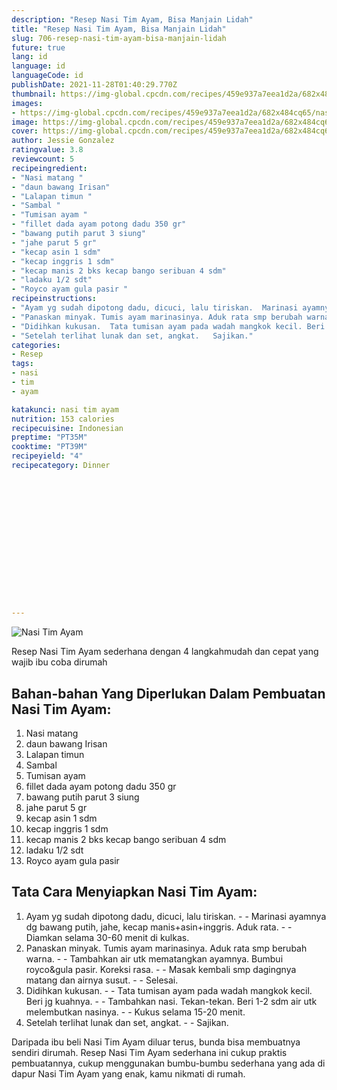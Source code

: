 ```yaml
---
description: "Resep Nasi Tim Ayam, Bisa Manjain Lidah"
title: "Resep Nasi Tim Ayam, Bisa Manjain Lidah"
slug: 706-resep-nasi-tim-ayam-bisa-manjain-lidah
future: true
lang: id
language: id
languageCode: id
publishDate: 2021-11-28T01:40:29.770Z 
thumbnail: https://img-global.cpcdn.com/recipes/459e937a7eea1d2a/682x484cq65/nasi-tim-ayam-foto-resep-utama.webp
images:
- https://img-global.cpcdn.com/recipes/459e937a7eea1d2a/682x484cq65/nasi-tim-ayam-foto-resep-utama.webp
image: https://img-global.cpcdn.com/recipes/459e937a7eea1d2a/682x484cq65/nasi-tim-ayam-foto-resep-utama.webp
cover: https://img-global.cpcdn.com/recipes/459e937a7eea1d2a/682x484cq65/nasi-tim-ayam-foto-resep-utama.webp
author: Jessie Gonzalez
ratingvalue: 3.8
reviewcount: 5
recipeingredient:
- "Nasi matang "
- "daun bawang Irisan"
- "Lalapan timun "
- "Sambal "
- "Tumisan ayam "
- "fillet dada ayam potong dadu 350 gr"
- "bawang putih parut 3 siung"
- "jahe parut 5 gr"
- "kecap asin 1 sdm"
- "kecap inggris 1 sdm"
- "kecap manis 2 bks kecap bango seribuan 4 sdm"
- "ladaku 1/2 sdt"
- "Royco ayam gula pasir "
recipeinstructions:
- "Ayam yg sudah dipotong dadu, dicuci, lalu tiriskan.  Marinasi ayamnya dg bawang putih, jahe, kecap manis+asin+inggris. Aduk rata.  Diamkan selama 30-60 menit di kulkas."
- "Panaskan minyak. Tumis ayam marinasinya. Aduk rata smp berubah warna.  Tambahkan air utk mematangkan ayamnya. Bumbui royco&amp;gula pasir. Koreksi rasa.  Masak kembali smp dagingnya matang dan airnya susut.  Selesai."
- "Didihkan kukusan.  Tata tumisan ayam pada wadah mangkok kecil. Beri jg kuahnya.  Tambahkan nasi. Tekan-tekan. Beri 1-2 sdm air utk melembutkan nasinya.  Kukus selama 15-20 menit."
- "Setelah terlihat lunak dan set, angkat.   Sajikan."
categories:
- Resep
tags:
- nasi
- tim
- ayam

katakunci: nasi tim ayam 
nutrition: 153 calories
recipecuisine: Indonesian
preptime: "PT35M"
cooktime: "PT39M"
recipeyield: "4"
recipecategory: Dinner


     
    
    
    
    
    
    
    
    
    
    
      
    
---
```



![Nasi Tim Ayam](https://img-global.cpcdn.com/recipes/459e937a7eea1d2a/682x484cq65/nasi-tim-ayam-foto-resep-utama.webp)

Resep Nasi Tim Ayam  sederhana dengan 4 langkahmudah dan cepat yang wajib ibu coba dirumah

<!--inarticleads1-->

## Bahan-bahan Yang Diperlukan Dalam Pembuatan Nasi Tim Ayam:

1. Nasi matang 
1. daun bawang Irisan
1. Lalapan timun 
1. Sambal 
1. Tumisan ayam 
1. fillet dada ayam potong dadu 350 gr
1. bawang putih parut 3 siung
1. jahe parut 5 gr
1. kecap asin 1 sdm
1. kecap inggris 1 sdm
1. kecap manis 2 bks kecap bango seribuan 4 sdm
1. ladaku 1/2 sdt
1. Royco ayam gula pasir 



<!--inarticleads2-->

## Tata Cara Menyiapkan Nasi Tim Ayam:

1. Ayam yg sudah dipotong dadu, dicuci, lalu tiriskan. -  - Marinasi ayamnya dg bawang putih, jahe, kecap manis+asin+inggris. Aduk rata. -  - Diamkan selama 30-60 menit di kulkas.
1. Panaskan minyak. Tumis ayam marinasinya. Aduk rata smp berubah warna. -  - Tambahkan air utk mematangkan ayamnya. Bumbui royco&amp;gula pasir. Koreksi rasa. -  - Masak kembali smp dagingnya matang dan airnya susut. -  - Selesai.
1. Didihkan kukusan. -  - Tata tumisan ayam pada wadah mangkok kecil. Beri jg kuahnya. -  - Tambahkan nasi. Tekan-tekan. Beri 1-2 sdm air utk melembutkan nasinya. -  - Kukus selama 15-20 menit.
1. Setelah terlihat lunak dan set, angkat.  -  - Sajikan.




Daripada ibu beli  Nasi Tim Ayam  diluar terus, bunda  bisa membuatnya sendiri dirumah. Resep  Nasi Tim Ayam  sederhana ini cukup praktis pembuatannya, cukup menggunakan bumbu-bumbu sederhana yang ada di dapur  Nasi Tim Ayam  yang enak, kamu nikmati di rumah.

